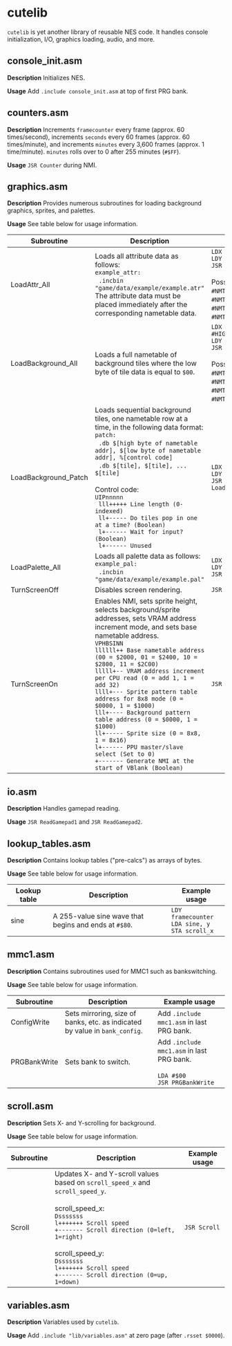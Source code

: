 # cutelib

`cutelib` is yet another library of reusable NES code. It handles console initialization, I/O, graphics loading, audio, and more. 


## console_init.asm

**Description**  Initializes NES.

**Usage**  Add `.include console_init.asm` at top of first PRG bank.


## counters.asm

**Description**  Increments `framecounter` every frame (approx. 60 times/second), increments `seconds` every 60 frames (approx. 60 times/minute), and increments `minutes` every 3,600 frames (approx. 1 time/minute). `minutes` rolls over to 0 after 255 minutes (`#$FF`).

**Usage**  `JSR Counter` during NMI.


## graphics.asm

**Description**  Provides numerous subroutines for loading background graphics, sprites, and palettes.

**Usage**  See table below for usage information.

| Subroutine | Description | Example usage |
|------------|-------------|---------------|
| LoadAttr_All | Loads all attribute data as follows:<BR>`example_attr:`<BR>&nbsp;&nbsp;`.incbin "game/data/example/example.atr"`<BR>The attribute data must be placed immediately after the corresponding nametable data. | `LDX #HIGH(example_attr)`<BR>`LDY #NMTBL_TOP_LEFT`<BR>`JSR LoadAttr_All`<BR><BR>Possible values for Y are `#NMTBL_TOP_LEFT`, `#NMTBL_TOP_RIGHT`, `#NMTBL_BOT_LEFT`, and `#NMTBL_BOT_RIGHT`. |
| LoadBackground_All | Loads a full nametable of background tiles where the low byte of tile data is equal to `$00`. | `LDX #HIGH(background_tiles)`<BR>`LDY #NMTBL_TOP_LEFT`<BR>`JSR LoadBackground_All`<BR><BR>Possible values for Y are `#NMTBL_TOP_LEFT`, `#NMTBL_TOP_RIGHT`, `#NMTBL_BOT_LEFT`, and `#NMTBL_BOT_RIGHT`. |
| LoadBackground_Patch | Loads sequential background tiles, one nametable row at a time, in the following data format:<BR>`patch:`<BR>&nbsp;&nbsp;`.db $[high byte of nametable addr], $[low byte of nametable addr], %[control code]`<BR>&nbsp;&nbsp;`.db $[tile], $[tile], ... $[tile]`<BR><BR>Control code:<BR>`UIPnnnnn`<BR>` lll+++++ Line length (0-indexed)`<BR>` ll+----- Do tiles pop in one at a time? (Boolean)`<BR>` l+------ Wait for input? (Boolean)`<BR>` l+------ Unused` | `LDX #HIGH(patch)`<BR>`LDY #LOW(patch)`<BR>`JSR LoadBackground_Patch` |
| LoadPalette_All | Loads all palette data as follows:<BR>`example_pal:`<BR>&nbsp;&nbsp;`.incbin "game/data/example/example.pal"` | `LDX #HIGH(example_pal)`<BR>`LDY #LOW(example_pal)`<BR>`JSR LoadPalette_All` |
| TurnScreenOff | Disables screen rendering. | `JSR TurnScreenOff` |
| TurnScreenOn | Enables NMI, sets sprite height, selects background/sprite addresses, sets VRAM address increment mode, and sets base nametable address.<BR>`VPHBSINN`<BR>`llllll++ Base nametable address (00 = $2000, 01 = $2400, 10 = $2800, 11 = $2C00)`<BR>`lllll+-- VRAM address increment per CPU read (0 = add 1, 1 = add 32)`<BR>`llll+--- Sprite pattern table address for 8x8 mode (0 = $0000, 1 = $1000)`<BR>`lll+---- Background pattern table address (0 = $0000, 1 = $1000)`<BR>`ll+----- Sprite size (0 = 8x8, 1 = 8x16)`<BR>`l+------ PPU master/slave select (Set to 0)`<BR>`+------- Generate NMI at the start of VBlank (Boolean)` | `JSR TurnScreenOn` |


## io.asm

**Description**  Handles gamepad reading.

**Usage**  `JSR ReadGamepad1` and `JSR ReadGamepad2`.


## lookup_tables.asm

**Description**  Contains lookup tables ("pre-calcs") as arrays of bytes.

**Usage**  See table below for usage information.

| Lookup table | Description | Example usage |
|--------------|-------------|---------------|
| sine         | A 255-value sine wave that begins and ends at `#$80`. |  `LDY framecounter`<BR>`LDA sine, y`<BR>`STA scroll_x` |


## mmc1.asm

**Description**  Contains subroutines used for MMC1 such as bankswitching.

**Usage**  See table below for usage information.

| Subroutine | Description | Example usage |
|------------|-------------|---------------|
| ConfigWrite | Sets mirroring, size of banks, etc. as indicated by value in `bank_config`. | Add `.include mmc1.asm` in last PRG bank. |
| PRGBankWrite | Sets bank to switch. | Add `.include mmc1.asm` in last PRG bank.<BR><BR>`LDA #$00`<BR>`JSR PRGBankWrite` |


## scroll.asm

**Description**  Sets X- and Y-scrolling for background.

**Usage**  See table below for usage information.

| Subroutine | Description | Example usage |
|------------|-------------|---------------|
| Scroll     | Updates X- and Y-scroll values based on `scroll_speed_x` and `scroll_speed_y`.<BR><BR>scroll_speed_x:<BR>`Dsssssss`<BR>`l+++++++ Scroll speed`<BR>`+------- Scroll direction (0=left, 1=right)`<BR><BR>scroll_speed_y:<BR>`Dsssssss`<BR>`l+++++++ Scroll speed`<BR>`+------- Scroll direction (0=up, 1=down)` | `JSR Scroll` |


## variables.asm

**Description**  Variables used by `cutelib`.

**Usage**  Add `.include "lib/variables.asm"` at zero page (after `.rsset $0000`).